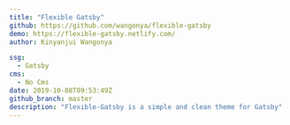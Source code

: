 ```yaml
---
title: "Flexible Gatsby"
github: https://github.com/wangonya/flexible-gatsby
demo: https://flexible-gatsby.netlify.com/
author: Kinyanjui Wangonya

ssg:
  - Gatsby
cms:
  - No Cms
date: 2019-10-08T09:53:49Z
github_branch: master
description: "Flexible-Gatsby is a simple and clean theme for Gatsby"
---
```

